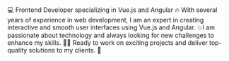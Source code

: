 💻 Frontend Developer specializing in Vue.js and Angular 🔥
With several years of experience in web development, I am an expert in creating interactive and smooth user interfaces using Vue.js and Angular.
💥I am passionate about technology and always looking for new challenges to enhance my skills. 👨‍💻
Ready to work on exciting projects and deliver top-quality solutions to my clients. 💪





<!---
KDBismael/KDBismael is a ✨ special ✨ repository because its `README.md` (this file) appears on your GitHub profile.
You can click the Preview link to take a look at your changes.
--->
